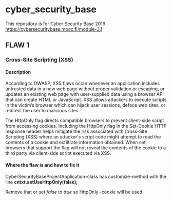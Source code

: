 # cyber_security_base

This repository is for Cyber Security Base 2019 https://cybersecuritybase.mooc.fi/module-3.1 

## FLAW 1

### Cross-Site Scripting (XSS)

#### Description

According to OWASP, XSS flaws occur whenever an application includes untrusted data in a new web page without proper validation or escaping, or updates an existing web page with user-supplied data using a browser API that can create HTML or JavaScript. XSS allows attackers to execute scripts in the victim’s browser which can hijack user sessions, deface web sites, or redirect the user to malicious sites.


The HttpOnly flag directs compatible browsers to prevent client-side script from accessing cookies. Including the HttpOnly flag in the Set-Cookie HTTP response header helps mitigate the risk associated with Cross-Site Scripting (XSS) where an attacker's script code might attempt to read the contents of a cookie and exfiltrate information obtained. When set, browsers that support the flag will not reveal the contents of the cookie to a third party via client-side script executed via XSS. 


#### Where the flaw is and how to fix it

CyberSecurityBaseProjectApplication-class has customize-method with the line **cntxt.setUseHttpOnly(false);**

Remove that or set *false* to *true* so HttpOnly -cookie will be used.
